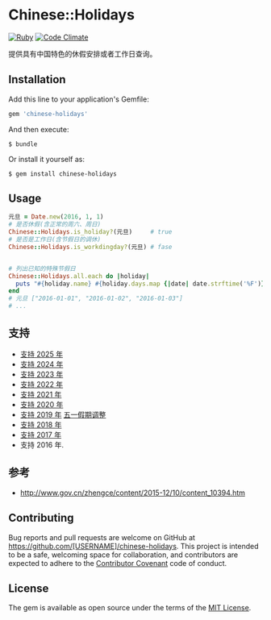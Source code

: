 # Chinese::Holidays

[![Ruby](https://github.com/bastengao/chinese-holidays-ruby/actions/workflows/ruby.yml/badge.svg)](https://github.com/bastengao/chinese-holidays-ruby/actions/workflows/ruby.yml) [![Code Climate](https://codeclimate.com/github/bastengao/chinese-holidays-ruby/badges/gpa.svg)](https://codeclimate.com/github/bastengao/chinese-holidays-ruby)

提供具有中国特色的休假安排或者工作日查询。

## Installation

Add this line to your application's Gemfile:

```ruby
gem 'chinese-holidays'
```

And then execute:

    $ bundle

Or install it yourself as:

    $ gem install chinese-holidays

## Usage

```ruby
元旦 = Date.new(2016, 1, 1)
# 是否休假(含正常的周六、周日)
Chinese::Holidays.is_holiday?(元旦)     # true
# 是否是工作日(含节假日的调休)
Chinese::Holidays.is_workdingday?(元旦) # fase


# 列出已知的特殊节假日
Chinese::Holidays.all.each do |holiday|
  puts "#{holiday.name} #{holiday.days.map {|date| date.strftime('%F')}}"
end
# 元旦 ["2016-01-01", "2016-01-02", "2016-01-03"]
# ...
```

## 支持

* [支持 2025 年](https://www.gov.cn/zhengce/content/202411/content_6986382.htm)
* [支持 2024 年](https://www.gov.cn/zhengce/content/202310/content_6911527.htm)
* [支持 2023 年](http://www.gov.cn/zhengce/content/2022-12/08/content_5730844.htm)
* [支持 2022 年](http://www.gov.cn/zhengce/content/2021-10/25/content_5644835.htm)
* [支持 2021 年](http://www.gov.cn/zhengce/content/2020-11/25/content_5564127.htm)
* [支持 2020 年](http://www.gov.cn/zhengce/content/2019-11/21/content_5454164.htm)
* [支持 2019 年](http://www.gov.cn/zhengce/content/2018-12/06/content_5346276.htm) [五一假期调整](http://www.gov.cn/zhengce/content/2019-03/22/content_5375877.htm)
* [支持 2018 年](http://www.gov.cn/zhengce/content/2017-11/30/content_5243579.htm)
* [支持 2017 年](http://www.gov.cn/zhengce/content/2016-12/01/content_5141603.htm)
* 支持 2016 年.

## 参考

* http://www.gov.cn/zhengce/content/2015-12/10/content_10394.htm

## Contributing

Bug reports and pull requests are welcome on GitHub at https://github.com/[USERNAME]/chinese-holidays. This project is intended to be a safe, welcoming space for collaboration, and contributors are expected to adhere to the [Contributor Covenant](http://contributor-covenant.org) code of conduct.

## License

The gem is available as open source under the terms of the [MIT License](http://opensource.org/licenses/MIT).
